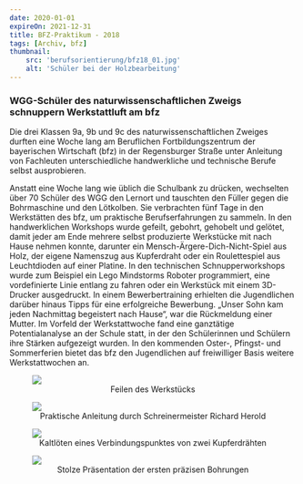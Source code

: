 ```yaml
---
date: 2020-01-01
expireOn: 2021-12-31
title: BFZ-Praktikum - 2018
tags: [Archiv, bfz]
thumbnail: 
    src: 'berufsorientierung/bfz18_01.jpg'
    alt: 'Schüler bei der Holzbearbeitung' 
---
```


### WGG-Schüler des naturwissenschaftlichen Zweigs schnuppern Werkstattluft am bfz

Die drei Klassen 9a, 9b und 9c des naturwissenschaftlichen Zweiges durften eine Woche lang am Beruflichen Fortbildungszentrum der bayerischen Wirtschaft (bfz) in der Regensburger Straße unter Anleitung von Fachleuten unterschiedliche handwerkliche und technische Berufe selbst ausprobieren.

Anstatt eine Woche lang wie üblich die Schulbank zu drücken, wechselten über 70 Schüler des WGG den Lernort und tauschten den Füller gegen die Bohrmaschine und den Lötkolben. Sie verbrachten fünf Tage in den Werkstätten des bfz, um praktische Berufserfahrungen zu sammeln. In den handwerklichen Workshops wurde gefeilt, gebohrt, gehobelt und gelötet, damit jeder am Ende mehrere selbst produzierte Werkstücke mit nach  Hause nehmen konnte, darunter ein Mensch-Ärgere-Dich-Nicht-Spiel aus Holz, der eigene Namenszug aus Kupferdraht oder ein Roulettespiel aus Leuchtdioden auf einer Platine. In den technischen Schnupperworkshops wurde zum Beispiel ein Lego Mindstorms Roboter programmiert, eine vordefinierte Linie entlang zu fahren oder ein Werkstück mit einem 3D-Drucker ausgedruckt. In einem Bewerbertraining erhielten die Jugendlichen darüber hinaus Tipps für eine erfolgreiche Bewerbung. „Unser Sohn kam jeden Nachmittag begeistert nach Hause“, war die Rückmeldung einer Mutter. Im Vorfeld der Werkstattwoche fand eine ganztätige Potentialanalyse an der Schule statt, in der den Schülerinnen und Schülern ihre Stärken aufgezeigt wurden. In den kommenden Oster-, Pfingst- und Sommerferien bietet das bfz den Jugendlichen auf freiwilliger Basis weitere Werkstattwochen an.

<figure>
<img src = "/images/berufsorientierung/bfz18_01.jpg">
<figcaption style="text-align:center">
Feilen des Werkstücks
</figcaption>
</figure>

<figure>
<img src = "/images/berufsorientierung/bfz18_02.jpg">
<figcaption style="text-align:center">
Praktische Anleitung durch Schreinermeister Richard Herold
</figcaption>
</figure>

<figure>
<img src = "/images/berufsorientierung/bfz18_03.jpg">
<figcaption style="text-align:center">
Kaltlöten eines Verbindungspunktes von zwei Kupferdrähten
</figcaption>
</figure>

<figure>
<img src = "/images/berufsorientierung/bfz18_04.jpg">
<figcaption style="text-align:center">
Stolze Präsentation der ersten präzisen Bohrungen
</figcaption>
</figure>